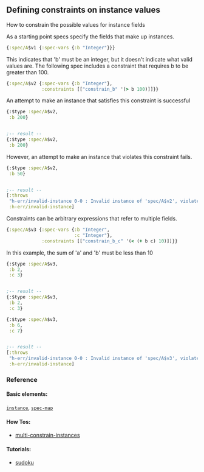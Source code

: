 <!---
  This markdown file was generated. Do not edit.
  -->

## Defining constraints on instance values

How to constrain the possible values for instance fields

As a starting point specs specify the fields that make up instances.

```clojure
{:spec/A$v1 {:spec-vars {:b "Integer"}}}
```

This indicates that 'b' must be an integer, but it doesn't indicate what valid values are. The following spec includes a constraint that requires b to be greater than 100.

```clojure
{:spec/A$v2 {:spec-vars {:b "Integer"},
             :constraints [["constrain_b" '(> b 100)]]}}
```

An attempt to make an instance that satisfies this constraint is successful

```clojure
{:$type :spec/A$v2,
 :b 200}


;-- result --
{:$type :spec/A$v2,
 :b 200}
```

However, an attempt to make an instance that violates this constraint fails.

```clojure
{:$type :spec/A$v2,
 :b 50}


;-- result --
[:throws
 "h-err/invalid-instance 0-0 : Invalid instance of 'spec/A$v2', violates constraints constrain_b"
 :h-err/invalid-instance]
```

Constraints can be arbitrary expressions that refer to multiple fields.

```clojure
{:spec/A$v3 {:spec-vars {:b "Integer",
                         :c "Integer"},
             :constraints [["constrain_b_c" '(< (+ b c) 10)]]}}
```

In this example, the sum of 'a' and 'b' must be less than 10

```clojure
{:$type :spec/A$v3,
 :b 2,
 :c 3}


;-- result --
{:$type :spec/A$v3,
 :b 2,
 :c 3}
```

```clojure
{:$type :spec/A$v3,
 :b 6,
 :c 7}


;-- result --
[:throws
 "h-err/invalid-instance 0-0 : Invalid instance of 'spec/A$v3', violates constraints constrain_b_c"
 :h-err/invalid-instance]
```

### Reference

#### Basic elements:

[`instance`](../halite_basic-syntax-reference.md#instance), [`spec-map`](../../halite_spec-syntax-reference.md)

#### How Tos:

* [multi-constrain-instances](../how-to/halite_multi-constrain-instances.md)


#### Tutorials:

* [sudoku](../tutorial/halite_sudoku.md)


